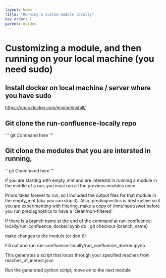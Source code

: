 ```yaml
---
layout: home
title: "Running a custom module locally"
nav_order: 1
parent: Guides
---
```


# Customizing a module, and then running on your local machine (you need sudo)

## Install docker on local machine / server where you have sudo
https://docs.docker.com/engine/install/

## Git clone the run-confluence-locally repo

''' git Command here '''

##  Git clone the modules that you are intersted in running, 
'' git Coommand here '''

if you are starting with empty_mnt and are interestd in running a module in the middle of a run, you must run all the previous modules once. 

Priors takes forever to run, so I included the output files for that module in the empty_mnt (aka you can skip it). Also, prediagnostics is destructive so if you are experimenting with filtering, make a copy of /mnt/input/swot before you run prediagnostics to have a 'clean/non-filtered' 

If there is a branch name at the end of the command at run-confluence-locally/run_confluence_docker.ipynb do : git checkout {branch_name}

make changes to the module (or don't!)

Fill out and run run-confluence-locally/run_confluence_docker.ipynb

This generates a script that loops through your specified reaches from reaches_of_inerest.json

Run the generated python script, move on to the next module
